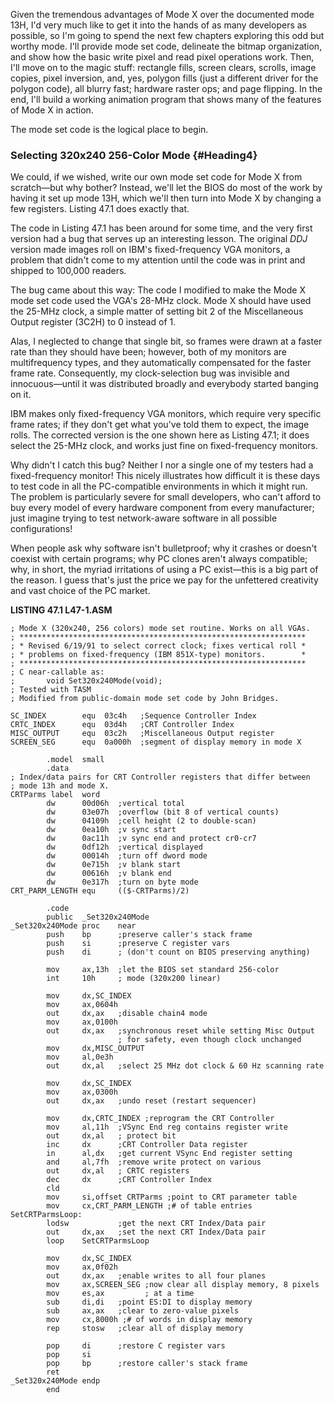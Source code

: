 Given the tremendous advantages of Mode X over the documented mode 13H,
I'd very much like to get it into the hands of as many developers as
possible, so I'm going to spend the next few chapters exploring this odd
but worthy mode. I'll provide mode set code, delineate the bitmap
organization, and show how the basic write pixel and read pixel
operations work. Then, I'll move on to the magic stuff: rectangle fills,
screen clears, scrolls, image copies, pixel inversion, and, yes, polygon
fills (just a different driver for the polygon code), all blurry fast;
hardware raster ops; and page flipping. In the end, I'll build a working
animation program that shows many of the features of Mode X in action.

The mode set code is the logical place to begin.

### Selecting 320x240 256-Color Mode {#Heading4}

We could, if we wished, write our own mode set code for Mode X from
scratch—but why bother? Instead, we'll let the BIOS do most of the work
by having it set up mode 13H, which we'll then turn into Mode X by
changing a few registers. Listing 47.1 does exactly that.

The code in Listing 47.1 has been around for some time, and the very
first version had a bug that serves up an interesting lesson. The
original *DDJ* version made images roll on IBM's fixed-frequency VGA
monitors, a problem that didn't come to my attention until the code was
in print and shipped to 100,000 readers.

The bug came about this way: The code I modified to make the Mode X mode
set code used the VGA's 28-MHz clock. Mode X should have used the 25-MHz
clock, a simple matter of setting bit 2 of the Miscellaneous Output
register (3C2H) to 0 instead of 1.

Alas, I neglected to change that single bit, so frames were drawn at a
faster rate than they should have been; however, both of my monitors are
multifrequency types, and they automatically compensated for the faster
frame rate. Consequently, my clock-selection bug was invisible and
innocuous—until it was distributed broadly and everybody started banging
on it.

IBM makes only fixed-frequency VGA monitors, which require very specific
frame rates; if they don't get what you've told them to expect, the
image rolls. The corrected version is the one shown here as Listing
47.1; it does select the 25-MHz clock, and works just fine on
fixed-frequency monitors.

Why didn't I catch this bug? Neither I nor a single one of my testers
had a fixed-frequency monitor! This nicely illustrates how difficult it
is these days to test code in all the PC-compatible environments in
which it might run. The problem is particularly severe for small
developers, who can't afford to buy every model of every hardware
component from every manufacturer; just imagine trying to test
network-aware software in all possible configurations!

When people ask why software isn't bulletproof; why it crashes or
doesn't coexist with certain programs; why PC clones aren't always
compatible; why, in short, the myriad irritations of using a PC
exist—this is a big part of the reason. I guess that's just the price we
pay for the unfettered creativity and vast choice of the PC market.

**LISTING 47.1 L47-1.ASM**

    ; Mode X (320x240, 256 colors) mode set routine. Works on all VGAs.
    ; ****************************************************************
    ; * Revised 6/19/91 to select correct clock; fixes vertical roll *
    ; * problems on fixed-frequency (IBM 851X-type) monitors.        *
    ; ****************************************************************
    ; C near-callable as:
    ;       void Set320x240Mode(void);
    ; Tested with TASM
    ; Modified from public-domain mode set code by John Bridges.

    SC_INDEX        equ  03c4h   ;Sequence Controller Index
    CRTC_INDEX      equ  03d4h   ;CRT Controller Index
    MISC_OUTPUT     equ  03c2h   ;Miscellaneous Output register
    SCREEN_SEG      equ  0a000h  ;segment of display memory in mode X

            .model  small
            .data
    ; Index/data pairs for CRT Controller registers that differ between
    ; mode 13h and mode X.
    CRTParms label  word
            dw      00d06h  ;vertical total
            dw      03e07h  ;overflow (bit 8 of vertical counts)
            dw      04109h  ;cell height (2 to double-scan)
            dw      0ea10h  ;v sync start
            dw      0ac11h  ;v sync end and protect cr0-cr7
            dw      0df12h  ;vertical displayed
            dw      00014h  ;turn off dword mode
            dw      0e715h  ;v blank start
            dw      00616h  ;v blank end
            dw      0e317h  ;turn on byte mode
    CRT_PARM_LENGTH equ     (($-CRTParms)/2)

            .code
            public  _Set320x240Mode
    _Set320x240Mode proc    near
            push    bp      ;preserve caller's stack frame
            push    si      ;preserve C register vars
            push    di      ; (don't count on BIOS preserving anything)

            mov     ax,13h  ;let the BIOS set standard 256-color
            int     10h     ; mode (320x200 linear)

            mov     dx,SC_INDEX
            mov     ax,0604h
            out     dx,ax   ;disable chain4 mode
            mov     ax,0100h
            out     dx,ax   ;synchronous reset while setting Misc Output
                            ; for safety, even though clock unchanged
            mov     dx,MISC_OUTPUT
            mov     al,0e3h
            out     dx,al   ;select 25 MHz dot clock & 60 Hz scanning rate

            mov     dx,SC_INDEX
            mov     ax,0300h
            out     dx,ax   ;undo reset (restart sequencer)

            mov     dx,CRTC_INDEX ;reprogram the CRT Controller
            mov     al,11h  ;VSync End reg contains register write
            out     dx,al   ; protect bit
            inc     dx      ;CRT Controller Data register
            in      al,dx   ;get current VSync End register setting
            and     al,7fh  ;remove write protect on various
            out     dx,al   ; CRTC registers
            dec     dx      ;CRT Controller Index
            cld
            mov     si,offset CRTParms ;point to CRT parameter table
            mov     cx,CRT_PARM_LENGTH ;# of table entries
    SetCRTParmsLoop:
            lodsw           ;get the next CRT Index/Data pair
            out     dx,ax   ;set the next CRT Index/Data pair
            loop    SetCRTParmsLoop

            mov     dx,SC_INDEX
            mov     ax,0f02h
            out     dx,ax   ;enable writes to all four planes
            mov     ax,SCREEN_SEG ;now clear all display memory, 8 pixels
            mov     es,ax         ; at a time
            sub     di,di   ;point ES:DI to display memory
            sub     ax,ax   ;clear to zero-value pixels
            mov     cx,8000h ;# of words in display memory
            rep     stosw   ;clear all of display memory

            pop     di      ;restore C register vars
            pop     si
            pop     bp      ;restore caller's stack frame
            ret
    _Set320x240Mode endp
            end
